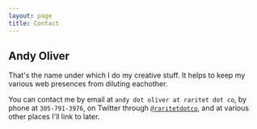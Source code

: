 ```yaml
---
layout: page
title: Contact
---
```


## Andy Oliver

That's the name under which I do my creative stuff. It helps to keep my various web presences from diluting eachother.

You can contact me by email at `andy dot oliver at raritet dot co`, by phone at `305-791-3976`, on Twitter through [`@raritetdotco`](http://twitter.com/rartetdotco), and at various other places I'll link to later.
